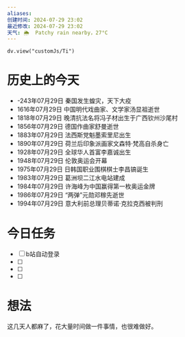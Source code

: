 ```yaml
---
aliases: 
创建时间: 2024-07-29 23:02
最近修改: 2024-07-29 23:02
天气: 🌦  Patchy rain nearby，27°C 
---
```



```dataviewjs
dv.view("customJs/Ti")
```
#  历史上的今天
- -243年07月29日 秦国发生蝗灾，天下大疫
- 1616年07月29日 中国明代戏曲家、文学家汤显祖逝世
- 1818年07月29日 晚清抗法名将冯子材出生于广西钦州沙尾村
- 1856年07月29日 德国作曲家舒曼逝世
- 1883年07月29日 法西斯党魁墨索里尼出生
- 1890年07月29日 荷兰后印象派画家文森特·梵高自杀身亡
- 1928年07月29日 全球华人首富李嘉诚出生
- 1948年07月29日 伦敦奥运会开幕
- 1975年07月29日 日韩国职业围棋棋士李昌镐诞生
- 1983年07月29日 葛洲坝二江水电站建成
- 1984年07月29日 许海峰为中国赢得第一枚奥运金牌
- 1986年07月29日 “两弹”元勋邓稼先逝世
- 1994年07月29日 意大利前总理贝蒂诺·克拉克西被判刑

# 今日任务
- [ ] b站自动登录
- [ ] 
- [ ] 
- [ ] 

#  想法
这几天人都麻了，花大量时间做一件事情，也很难做好。






























































































































































































































































































































































































































































































































































































































































































































































































































































































































































































































































































































































































































































































































































































































































































































































































































































































































































































































































































































































































































































































































































































































































































































































































































































































































































































































































































































































































































































































































































































































































































































































































































































































































































































































































































































































































































































































































































































































































































































































































































































































































































































































































































































































































































































































































































































































































































































































































































































































































































































































































































































































































































































































































































































































































































































































































































































































































































































































































































































































































































































































































































































































































































































































































































































































































































































































































































































































































































































































































































































































































































































































































































































































































































































































































































































































































































































































































































































































































































































































































































































































































































































































































































































































































































































































































































































































































































































































































































































































































































































































































































































































































































































































































































































































































































































































































































































































































































































































































































































































































































































































































































































































































































































































































































































































































































































































































































































































































































































































































































































































































































































































































































































































































































































































































































































































































































































































































































































































































































































































































































































































































































































































































































































































































































































































































































































































































































































































































































































































































































































































































































































































































































































































































































































































































































































































































































































































































































































































































































































































































































































































































































































































































































































































































































































































































































































































































































































































































































































































































































































































































































































































































































































































































































































































































































































































































































































































































































































































































































































































































































































































































































































































































































































































































































































































































































































































































































































































































































































































































































































































































































































































































































































































































































































































































































































































































































































































































































































































































































































































































































































































































































































































































































































































































































































































































































































































































































































































































































































































































































































































































































































































































































































































































































































































































































































































































































































































































































































































































































































































































































































































































































































































































































































































































































































































































































































































































































































































































































































































































































































































































































































































































































































































































































































































































































































































































































































































































































































































































































































































































































































































































































































































































































































































































































































































































































































































































































































































































































































































































































































































































































































































































































































































































































































































































































































































































































































































































































































































































































































































































































































































































































































































































































































































































































































































































































































































































































































































































































































































































































































































































































































































































































































































































































































































































































































































































































































































































































































































































































































































































































































































































































































































































































































































































































































































































































































































































































































































































































































































































































































































































































































































































































































































































































































































































































































































































































































































































































































































































































































































































































































































































































































































































































































































































































































































































































































































































































































































































































































































































































































































































































































































































































































































































































































































































































































































































































































































































































































































































































































































































































































































































































































































































































































































































































































































































































































































































































































































































































































































































































































































































































































































































































































































































































































































































































































































































































































































































































































































































































































































































































































































































































































































































































































































































































































































































































































































































































































































































































































































































































































































































































































































































































































































































































































































































































































































































































































































































































































































































































































































































































































































































































































































































































































































































































































































































































































































































































































































































































































































































































































































































































































































































































































































































































































































































































































































































































































































































































































































































































































































































































































































































































































































































































































































































































































































































































































































































































































































































































































































































































































































































































































































































































































































































































































































































































































































































































































































































































































































































































































































































































































































































































































































































































































































































































































































































































































































































































































































































































































































































































































































































































































































































































































































































































































































































































































































































































































































































































































































































































































































































































































































































































































































































































































































































































































































































































































































































































































































































































































































































































































































































































































































































































































































































































































































































































































































































































































































































































































































































































































































































































































































































































































































































































































































































































































































































































































































































































































































































































































































































































































































































































































































































































































































































































































































































































































































































































































































































































































































































































































































































































































































































































































































































































































































































































































































































































































































































































































































































































































































































































































































































































































































































































































































































































































































































































































































































































































































































































































































































































































































































































































































































































































































































































































































































































































































































































































































































































































































































































































































































































































































































































































































































































































































































































































































































































































































































































































































































































































































































































































































































































































































































































































































































































































































































































































































































































































































































































































































































































































































































































































































































































































































































































































































































































































































































































































































































































































































































































































































































































































































































































































































































































































































































































































































































































































































































































































































































































































































































































































































































































































































































































































































































